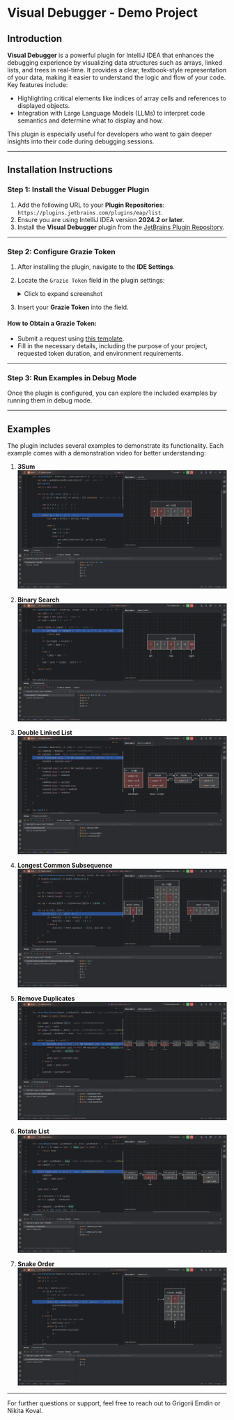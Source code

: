 # Visual Debugger - Demo Project

## Introduction

**Visual Debugger** is a powerful plugin for IntelliJ IDEA that enhances the debugging experience by visualizing data structures such as arrays, linked lists, and trees in real-time. It provides a clear, textbook-style representation of your data, making it easier to understand the logic and flow of your code. Key features include:

- Highlighting critical elements like indices of array cells and references to displayed objects.
- Integration with Large Language Models (LLMs) to interpret code semantics and determine what to display and how.

This plugin is especially useful for developers who want to gain deeper insights into their code during debugging sessions.

---

## Installation Instructions

### Step 1: Install the Visual Debugger Plugin
1. Add the following URL to your **Plugin Repositories**:  
   `https://plugins.jetbrains.com/plugins/eap/list`. 
2. Ensure you are using IntelliJ IDEA version **2024.2 or later**.
3. Install the **Visual Debugger** plugin from the [JetBrains Plugin Repository](https://plugins.jetbrains.com/plugin/25314-visual-debugger).

---

### Step 2: Configure Grazie Token
1. After installing the plugin, navigate to the **IDE Settings**.
2. Locate the `Grazie Token` field in the plugin settings:
   <details>
   <summary>Click to expand screenshot</summary>

   ![img.png](src/main/resources/img.png)

   </details>
3. Insert your **Grazie Token** into the field.

#### How to Obtain a Grazie Token:
- Submit a request using [this template](https://youtrack.jetbrains.com/newIssue?project=JBAI&summary=Application+token+for+%7Bplease+indicate+the+project+name%7D&description=%23%23%23+Description%3A%0A%0A*%7BPlease+briefly+describe+the+purpose+of+your+project%7D*%0A%0A%23%23%23+Amount+of+money%3A%0A%0A*%7BPlease+add+information+for+what+amount+of+money+the+token+should+be%7D*%0A%0A%23%23%23+Environment+and+time+limit%3A%0A%0A*%7BPlease+indicate+for+what+period+of+time+the+token+is+needed+and+for+what+environment+the+token+requires+stgn%2Fprod%7D*%0A%0A%23%23%23+&c=add+Board+JBAI+QA+2024+Q2&c=Complexity+S&c=Type+Task&c=Subsystem+Backend&c=Assignee+nikolai.baranko).
- Fill in the necessary details, including the purpose of your project, requested token duration, and environment requirements.

---

### Step 3: Run Examples in Debug Mode
Once the plugin is configured, you can explore the included examples by running them in debug mode.

---

## Examples

The plugin includes several examples to demonstrate its functionality. Each example comes with a demonstration video for better understanding:

1. **3Sum**
   [![Watch the video](src/main/resources/3sum.png)](https://youtu.be/vZaWH9tB2PA)

2. **Binary Search**
   [![Watch the video](src/main/resources/binarySearch.png)](https://youtu.be/aeugjFhunFE)
   
3. **Double Linked List**
   [![Watch the video](src/main/resources/doubleLinkedList.png)](https://youtu.be/EHq9XHBiswo)

4. **Longest Common Subsequence**
   [![Watch the video](src/main/resources/longestCommonSubsequence.png)](https://youtu.be/WA-oWs5Yxe8)

5. **Remove Duplicates**
   [![Watch the video](src/main/resources/removeDuplicates.png)](https://youtu.be/KbKg2nJ4aY8)

6. **Rotate List**
   [![Watch the video](src/main/resources/rotateList.png)](https://youtu.be/ZjtadPaHAQ8)

7. **Snake Order**
   [![Watch the video](src/main/resources/snakeOrder.png)](https://youtu.be/fCcGs0P2R7M)

---

For further questions or support, feel free to reach out to Grigorii Emdin or Nikita Koval.
